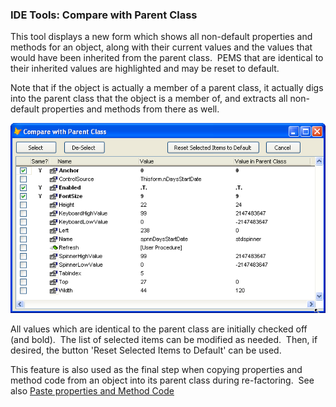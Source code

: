 ﻿### IDE Tools: Compare with Parent Class

This tool displays a new form which shows all non-default properties and methods for an object, along with their current values and the values that would have been inherited from the parent class.  PEMS that are identical to their inherited values are highlighted and may be reset to default.

Note that if the object is actually a member of a parent class, it actually digs into the parent class that the object is a member of, and extracts all non-default properties and methods from there as well. 

![](images/pemeditor_tools_compare_with_parent_class_snaghtml1b8d9e32.png)

All values which are identical to the parent class are initially checked off (and bold).  The list of selected items can be modified as needed.  Then, if desired, the button 'Reset Selected Items to Default' can be used.

This feature is also used as the final step when copying properties and method code from an object into its parent class during re-factoring.  See also [Paste properties and Method Code](pemeditor_tools_paste_properties.html)
